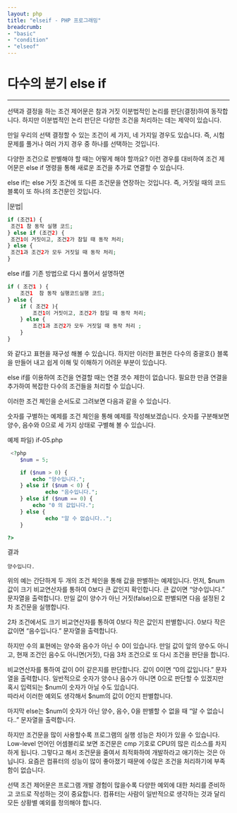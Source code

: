 ```yaml
---
layout: php
title: "elseif - PHP 프로그래밍"
breadcrumb:
- "basic"
- "condition"
- "elseof"
---
```


# 다수의 분기 else if
---
선택과 결정을 하는 조건 제어문은 참과 거짓 이분법적인 논리를 판단(결정)하여 동작합니다. 하지만 이분법적인 논리 판단은 다양한 조건을 처리하는 데는 제약이 있습니다.  

만일 우리의 선택 결정할 수 있는 조건이 세 가지, 네 가지일 경우도 있습니다. 즉, 시험 문제를 풀거나 여러 가지 경우 중 하나를 선택하는 것입니다.  

다양한 조건으로 판별해야 할 때는 어떻게 해야 할까요? 이런 경우를 대비하여 조건 제어문은 else if 명령을 통해 새로운 조건을 추가로 연결할 수 있습니다.  

else if는 else 거짓 조건에 또 다른 조건문을 연장하는 것입니다. 즉, 거짓일 때의 코드 블록이 또 하나의 조건문인 것입니다.  

|문법|
```php
if (조건1) {
 조건1 참 동작 실행 코드;
} else if (조건2) {
 조건1이 거짓이고, 조건2가 참일 때 동작 처리;
} else {
 조건1과 조건2가 모두 거짓일 때 동작 처리;
}
```

else if를 기존 방법으로 다시 풀어서 설명하면 

```php
if ( 조건1 ) {
	조건1  참 동작 실행코드실행 코드;
} else {
	if ( 조건2 ){
		조건1이 거짓이고, 조건2가 참일 때 동작 처리;
	} else {
		조건1과 조건2가 모두 거짓일 때 동작 처리 ;
	}
}
```

와 같다고 표현을 재구성 해볼 수 있습니다. 하지만 이러한 표현은 다수의 중괄호{} 블록을 만들어 내고 쉽게 이해 및 이해하기 어려운 부분이 있습니다.  

else if를 이용하여 조건을 연결할 때는 연결 갯수 제한이 없습니다. 필요한 만큼 연결을 추가하여 복잡한 다수의 조건들을 처리할 수 있습니다.  

이러한 조건 체인을 순서도로 그려보면 다음과 같을 수 있습니다.  
 
숫자를 구별하는 예제를 조건 체인을 통해 예제를 작성해보겠습니다. 숫자를 구분해보면 양수, 음수와 0으로 세 가지 상태로 구별해 볼 수 있습니다.  

예제 파일) if-05.php
```php
 <?php
	$num = 5;

	if ($num > 0) {
		echo "양수입니다.";
	} else if ($num < 0) {
    		echo "음수입니다.";
	} else if ($num == 0) {
		echo "0 의 값입니다.";
	} else {
    		echo "알 수 없습니다..";
	}

?>
```

결과
```
양수입니다.
```

위의 예는 간단하게 두 개의 조건 체인을 통해 값을 판별하는 예제입니다. 
먼저, $num 값이 크기 비교연산자를 통하여 0보다 큰 값인지 확인합니다. 큰 값이면 “양수입니다.” 문자열을 출력합니다. 
만일 값이 양수가 아닌 거짓(false)으로 판별되면 다음 설정된 2차 조건문을 실행합니다.  

2차 조건에서도 크기 비교연산자를 통하여 0보다 작은 값인지 판별합니다. 0보다 작은 값이면 “음수입니다.” 문자열을 출력합니다.  

하지만 수의 표현에는 양수와 음수가 아닌 수 0이 있습니다. 
만일 값이 앞의 양수도 아니고, 현재 조건인 음수도 아니면(거짓), 다음 3차 조건으로 또 다시 조건을 판단을 합니다.  

비교연산자를 통하여 값이 0이 같은지를 판단합니다. 값이 0이면 “0의 값입니다.” 문자열을 출력합니다. 
일반적으로 숫자가 양수나 음수가 아니면 0으로 판단할 수 있겠지만 혹시 입력되는 $num이 숫자가 아닐 수도 있습니다.  
따라서 이러한 예외도 생각해서 $num의 값이 0인지 판별합니다.   

마지막 else는 $num이 숫자가 아닌 양수, 음수, 0을 판별할 수 없을 때 “알 수 없습니다..” 문자열을 출력합니다.  

하지만 조건문을 많이 사용할수록 프로그램의 실행 성능은 차이가 있을 수 있습니다. 
Low-level 언어인 어셈블리로 보면 조건문은 cmp 기호로 CPU의 많은 리소스를 차지하게 됩니다. 
그렇다고 해서 조건문을 줄여서 최적화하여 개발하라고 애기하는 것은 아닙니다. 
요즘은 컴퓨터의 성능이 많이 좋아졌기 때문에 수많은 조건을 처리하기에 부족함이 없습니다.  

선택 조건 제어문은 프로그램 개발 경험이 많을수록 다양한 예외에 대한 처리를 준비하고 코드로 작성하는 것이 중요합니다. 
컴퓨터는 사람이 일반적으로 생각하는 것과 달리 모든 상황별 예외를 정의해야 합니다.  


<br><br>